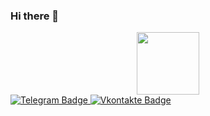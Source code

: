 ### Hi there 👋

<div id="header" align="center">
  <img src="https://media0.giphy.com/media/PoHs1Ne8rcMuZRJted/giphy.gif" width="100"/>
</div>

<div id="badges">
  <a href="https://t.me/@PETEPEtrek">
    <img src="https://img.shields.io/badge/Telegram-blue?style=for-the-badge&logo=telegram&logoColor=white" alt="Telegram Badge"/>
  </a>
  <a href="https://vk.com/senatoroffp">
    <img src="https://img.shields.io/badge/Vkontakte-black?style=for-the-badge&logo=vkontakte&logoColor=white" alt="Vkontakte Badge"/>
  </a>
</div>
